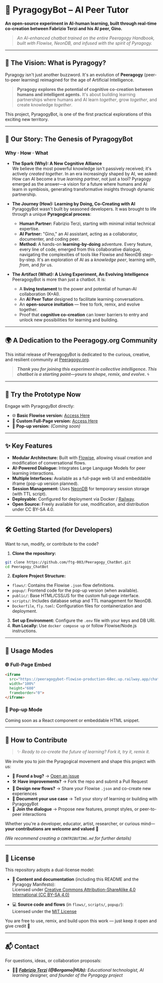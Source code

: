 # 🤖 PyragogyBot – AI Peer Tutor

**An open-source experiment in AI-human learning, built through real-time co-creation between Fabrizio Terzi and his AI peer, Gino.**

> *An AI-enhanced chatbot trained on the entire Peeragogy Handbook, built with Flowise, NeonDB, and infused with the spirit of Pyragogy.* 
---

## 🧩 The Vision: What is Pyragogy?

Pyragogy isn't just another buzzword. It's an evolution of **Peeragogy** (peer-to-peer learning) reimagined for the age of Artificial Intelligence.

> **Pyragogy explores the potential of cognitive co-creation between humans and intelligent agents.** It's about building learning partnerships where humans and AI learn *together*, grow *together*, and create knowledge *together*.

This project, PyragogyBot, is one of the first practical explorations of this exciting new territory.

---

## 🌱 Our Story: The Genesis of PyragogyBot

### **Why · How · What**

- **The Spark (Why): A New Cognitive Alliance**  
  We believe the most powerful knowledge isn't passively received; it's actively *created together*. In an era increasingly shaped by AI, we asked: How can AI become a true *learning partner*, not just a tool? Pyragogy emerged as the answer—a vision for a future where humans and AI learn in symbiosis, generating transformative insights through dynamic partnership.

- **The Journey (How): Learning by Doing, Co-Creating with AI**  
  PyragogyBot wasn't built by seasoned developers. It was brought to life through a unique **Pyragogical process**:
  - **Human Partner:** Fabrizio Terzi, starting with minimal initial technical expertise.  
  - **AI Partner:** "Gino," an AI assistant, acting as a collaborator, documenter, and coding peer.  
  - **Method:** A hands-on **learning-by-doing** adventure. Every feature, every line of code, emerged from this collaborative dialogue, navigating the complexities of tools like Flowise and NeonDB step-by-step. It's an exploration of AI as a *knowledge peer*, learning *with*, *from*, and *for* us.

- **The Artifact (What): A Living Experiment, An Evolving Intelligence**  
  PeeragogyBot is more than just a chatbot. It is:  
  - A **living testament** to the power and potential of human-AI collaboration (K+AI).  
  - An **AI Peer Tutor** designed to facilitate learning conversations.  
  - An **open-source invitation** — free to fork, remix, and evolve together.  
  - Proof that **cognitive co-creation** can lower barriers to entry and unlock new possibilities for learning and building.

---

## 🌍 A Dedication to the Peeragogy.org Community

This initial release of PeeragogyBot is dedicated to the curious, creative, and resilient community at [Peeragogy.org](https://peeragogy.org).

> ***Thank you for joining this experiment in collective intelligence. This chatbot is a starting point—yours to shape, remix, and evolve.*** 🌀

---

## 🚀 Try the Prototype Now

Engage with PyragogyBot directly:

- 🌐 **Basic Flowise version:** [Access Here](https://peeragogybot-flowise-production-68ec.up.railway.app/chatbot/d5f669ab-e063-4302-bea8-8ea55335603b)
- 🧪 **Custom Full-Page version:** [Access Here](https://ftg-003.github.io/Peeragogy_ChatBot/)
- 💬 **Pop-up version:** *(Coming soon)*

---

## ✨ Key Features

- **Modular Architecture:** Built with [Flowise](https://flowiseai.com/), allowing visual creation and modification of conversational flows.
- **AI-Powered Dialogue:** Integrates Large Language Models for peer learning interactions.
- **Multiple Interfaces:** Available as a full-page web UI and embeddable iframe (pop-up version planned).
- **Session Management:** Uses [NeonDB](https://neon.tech/) for temporary session storage (with TTL script).
- **Deployable:** Configured for deployment via Docker / [Railway](https://railway.app/).
- **Open Source:** Freely available for use, modification, and distribution under CC BY-SA 4.0.

---

## 🛠️ Getting Started (for Developers)

Want to run, modify, or contribute to the code?

1. **Clone the repository:**
```bash
git clone https://github.com/ftg-003/Peeragogy_ChatBot.git
cd Peeragogy_ChatBot
```
2. **Explore Project Structure:**
- `flows/`: Contains the Flowise `.json` flow definitions.
- `popup/`: Frontend code for the pop-up version (when available).
- `public/`: Base HTML/CSS/JS for the custom full-page interface.
- `scripts/`: Includes database setup and TTL management for NeonDB.
- `Dockerfile`, `fly.toml`: Configuration files for containerization and deployment.
3. **Set up Environment:** Configure the `.env` file with your keys and DB URI.
4. **Run Locally:** Use `docker compose up` or follow Flowise/Node.js instructions.

---

## 🧩 Usage Modes

### 🌐 Full-Page Embed
```html
<iframe
  src="https://peeragogybot-flowise-production-68ec.up.railway.app/chatbot/d5f669ab-e063-4302-bea8-8ea55335603b"
  width="100%"
  height="600"
  frameborder="0">
</iframe>
```

### 💬 Pop-up Mode
Coming soon as a React component or embeddable HTML snippet.

---

## 🤝 How to Contribute

> ✨ *Ready to co-create the future of learning? Fork it, try it, remix it.*

We invite you to join the Pyragogical movement and shape this project with us:

- 🐞 **Found a bug?** → [Open an issue](https://github.com/ftg-003/Peeragogy_ChatBot/issues)
- 🛠 **Have improvements?** → Fork the repo and submit a Pull Request
- 🧠 **Design new flows?** → Share your Flowise `.json` and co-create new experiences
- 📖 **Document your use case** → Tell your story of learning or building with PyragogyBot
- 💬 **Join the dialogue** → Propose new features, prompt styles, or peer-to-peer interactions

Whether you're a developer, educator, artist, researcher, or curious mind—
**your contributions are welcome and valued** 💜

*(We recommend creating a `CONTRIBUTING.md` for further details)*

---
## 📜 License

This repository adopts a dual-license model:

- 🧠 **Content and documentation** (including this README and the Pyragogy Manifesto):  
  Licensed under [Creative Commons Attribution-ShareAlike 4.0 International (CC BY-SA 4.0)](https://creativecommons.org/licenses/by-sa/4.0/)

- 💻 **Source code and flows** (in `flows/`, `scripts/`, `popup/`):  
  Licensed under the [MIT License](https://opensource.org/licenses/MIT)

You are free to use, remix, and build upon this work — just keep it open and give credit 🙌

---

## 📬 Contact

For questions, ideas, or collaboration proposals:  


- 🧑‍🚀 ***[Fabrizio Terzi](terzi.fabrizio@protonmail.com) (@Bergamo|HUb):** Educational technologist, AI learning designer, and founder of the Pyragogy project*


